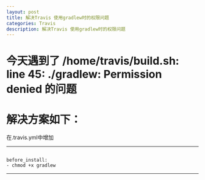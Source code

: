 ```yaml
---
layout: post
title: 解决Travis 使用gradlew时的权限问题
categories: Travis
description: 解决Travis 使用gradlew时的权限问题
---
```

# 今天遇到了 /home/travis/build.sh: line 45: ./gradlew: Permission denied 的问题
# 解决方案如下：
在.travis.yml中增加

---
```

before_install:
- chmod +x gradlew

```
---

